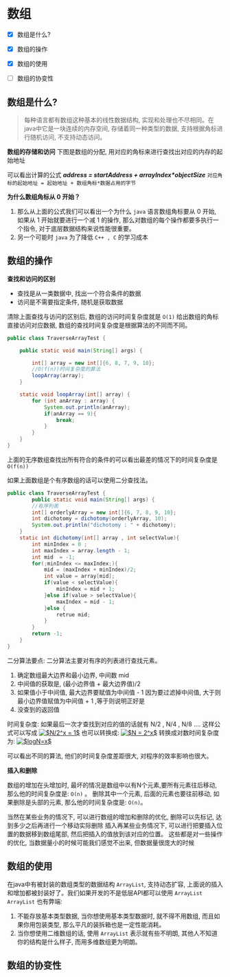 # 数组

- [x] 数组是什么?
- [x] 数组的操作
- [x] 数组的使用
- [ ] 数组的协变性


## 数组是什么?
> 每种语言都有数组这种基本的线性数据结构, 实现和处理也不尽相同。在java中它是一块连续的内存空间, 存储着同一种类型的数据, 支持根据角标进行随机访问, 不支持动态访问。

**数组的存储和访问**
下图是数组的分配, 用对应的角标来进行查找出对应的内存的起始地址

[]()

可以看出计算的公式 ***address = startAddress + arrayIndex\*objectSize*** `对应角标的起始地址 = 起始地址 + 数组角标*数据占用的字节` 

**为什么数组角标从 0 开始？**
1. 那么从上面的公式我们可以看出一个为什么 `java` 语言数组角标要从 0 开始, 如果从 1 开始就要进行一个减 1 的操作, 那么对数组的每个操作都要多执行一个指令, 对于底层数据结构来说性能很重要。
2. 另一个可能时 `java` 为了降低 `C++ , C` 的学习成本


## 数组的操作

**查找和访问的区别**

* 查找是从一类数据中, 找出一个符合条件的数据 
* 访问是不需要指定条件, 随机是获取数据


清除上面查找与访问的区别后, 数组的访问时间复杂度就是 `O(1)` 给出数组的角标直接访问对应数据, 数组的查找时间复杂度是根据算法的不同而不同。

```java
public class TraverseArrayTest {

    public static void main(String[] args) {

        int[] array = new int[]{6, 8, 7, 9, 10};
        //O(f(n))时间复杂度的算法
        loopArray(array);
    }

    static void loopArray(int[] array) {
        for (int anArray : array) {
            System.out.println(anArray);
            if(anArray == 9){
                break;
            }
        }
    }
}
```
上面的无序数组查找出所有符合的条件的可以看出最差的情况下的时间复杂度是 `O(f(n))` 

如果上面数组是个有序数组的话可以使用二分查找法。

```java
public class TraverseArrayTest {
        public static void main(String[] args) {
        //有序列表
        int[] orderlyArray = new int[]{6, 7, 8, 9, 10};
        int dichotomy = dichotomy(orderlyArray, 10);
        System.out.println("dichotomy : " + dichotomy);
    }
    static int dichotomy(int[] array , int selectValue){
        int minIndex = 0 ;
        int maxIndex = array.length - 1;
        int mid  = -1;
        for(;minIndex <= maxIndex;){
            mid = (maxIndex + minIndex)/2;
            int value = array[mid];
            if(value < selectValue){
                minIndex = mid + 1;
            }else if(value > selectValue){
                maxIndex = mid - 1;
            }else {
                retrue mid;
            }
        }
        return -1;
    }
}    
```
二分算法要点:
二分算法主要对有序的列表进行查找元素。

1. 确定数组最大边界和最小边界, 中间数 mid
2. 中间值的获取是, (最小边界值 + 最大边界值)/2 
3. 如果值小于中间值, 最大边界要赋值为中间值 - 1 因为要过滤掉中间值, 大于则最小边界值赋值为中间值 + 1 ,等于则说明正好是
4. 没查到的返回值

时间复杂度:
如果最后一次才查找到对应的值的话就有 N/2 , N/4 , N/8 .... 这样公式可以写成 <a href="https://www.codecogs.com/eqnedit.php?latex=$N/2^x&space;=&space;1$" target="_blank"><img src="https://latex.codecogs.com/gif.latex?$N/2^x&space;=&space;1$" title="$N/2^x = 1$" /></a>   也可以转换成: <a href="https://www.codecogs.com/eqnedit.php?latex=$N&space;=&space;2^x$" target="_blank"><img src="https://latex.codecogs.com/gif.latex?$N&space;=&space;2^x$" title="$N = 2^x$" /></a>  转换成对数时间复杂度为: <a href="https://www.codecogs.com/eqnedit.php?latex=$logN=x$" target="_blank"><img src="https://latex.codecogs.com/gif.latex?$logN=x$" title="$logN=x$" /></a>

可以看出不同的算法, 他们的时间复杂度差距很大, 对程序的效率影响也很大。

**插入和删除**

数组的增加在头增加时, 最坏的情况是数组中以有N个元素,要所有元素往后移动, 那么他的时间复杂度是: `O(n)` 。
删除其中一个元素, 后面的元素也要往前移动, 如果删除是头部的元素, 那么他的时间复杂度是: `O(n)`。

当然在某些业务的情况下, 可以进行数组的增加和删除的优化, 删除可以先标记, 达到多少之后再进行一个移动实际删除
插入再某些业务情况下, 可以进行把要插入位置的数据移到数组尾部, 然后把插入的值放到该对应的位置。
这些都是对一些操作的优化, 当数据量小的时候可能我们感觉不出来, 但数据量很庞大的时候

## 数组的使用

在java中有被封装的数组类型的数据结构 `ArrayList`, 支持动态扩容, 上面说的插入和增加都被封装好了。我们如果开发的不是低层API都可以使用 `ArrayList` `ArrayList` 也有弊端:
1. 不能存放基本类型数据, 当你想使用基本类型数据时, 就不得不用数组, 而且如果你用包装类型, 那么平凡的装拆箱也是一定性能消耗。
2. 当你想使用二维数组的话, 使用 `ArrayList` 表示就有些不明朗, 其他人不知道你的结构是什么样子, 而用多维数组更为明朗。

## 数组的协变性






